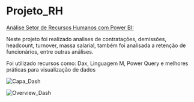 # Projeto_RH

<a href="https://app.powerbi.com/view?r=eyJrIjoiZGY2MDYwNDctOGI2Yy00YjYzLWEyNjUtM2VkYWU3Njg2Mzk1IiwidCI6ImIzMDdiODEyLTUwYWMtNDI0My1iNDNiLThlM2YzYzljODRlNSJ9"> Análise Setor de Recursos Humanos com Power BI:</a>

Neste projeto foi realizado analises de contratações, demissões, headcount, turnover, massa salarial, também foi analisada a retenção de funcionários, entre outras análises.

Foi utilizado recursos como: Dax, Linguagem M, Power Query e melhores práticas para visualização de dados


![Capa_Dash](https://user-images.githubusercontent.com/103524711/194738815-9feb688b-78b0-455e-8a52-e1efb986d69e.png)


![Overview_Dash](https://user-images.githubusercontent.com/103524711/194738801-479dfd32-b237-4266-8d39-93e1ad3c4adb.png)
